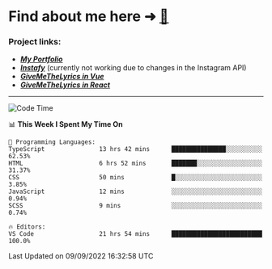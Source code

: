 # Find about me here ➜ [🧑](https://pauabella.dev)

### Project links:
- ***[My Portfolio](https://pauabella.dev)***
- ***[Instafy](https://instafy.me)*** (currently not working due to changes in the Instagram API)
- ***[GiveMeTheLyrics in Vue](https://lyrics.pauabella.dev)***
- ***[GiveMeTheLyrics in React](https://pauabella.dev/GiveMeTheLyrics)***

---
<!--START_SECTION:waka-->
![Code Time](http://img.shields.io/badge/Code%20Time-1%2C426%20hrs%2055%20mins-blue)

📊 **This Week I Spent My Time On** 

```text
💬 Programming Languages: 
TypeScript               13 hrs 42 mins      ███████████████░░░░░░░░░░   62.53% 
HTML                     6 hrs 52 mins       ███████░░░░░░░░░░░░░░░░░░   31.37% 
CSS                      50 mins             █░░░░░░░░░░░░░░░░░░░░░░░░   3.85% 
JavaScript               12 mins             ░░░░░░░░░░░░░░░░░░░░░░░░░   0.94% 
SCSS                     9 mins              ░░░░░░░░░░░░░░░░░░░░░░░░░   0.74%

🔥 Editors: 
VS Code                  21 hrs 54 mins      █████████████████████████   100.0%

```


 Last Updated on 09/09/2022 16:32:58 UTC
<!--END_SECTION:waka-->
